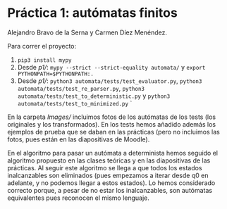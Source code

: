 # Práctica 1: autómatas finitos

Alejandro Bravo de la Serna y Carmen Díez Menéndez.

Para correr el proyecto:

1. `pip3 install mypy`
2. Desde *p1/*: `mypy --strict --strict-equality automata/` y `export PYTHONPATH=$PYTHONPATH:.`
3. Desde *p1/*: `python3 automata/tests/test_evaluator.py`, `python3 automata/tests/test_re_parser.py`, `python3 automata/tests/test_to_deterministic.py` y `python3 automata/tests/test_to_minimized.py`
`

En la carpeta *Images/* incluimos fotos de los autómatas de los tests (los originales y los transformados). En los tests hemos añadido además los ejemplos de prueba que se daban en las prácticas (pero no incluimos las fotos, pues están en las diapositivas de Moodle).

En el algoritmo para pasar un autómata a determinista hemos seguido el algoritmo propuesto en las clases teóricas y en las diapositivas de las prácticas. Al seguir este algoritmo se llega a que todos los estados inalcanzables son eliminados (pues empezamos a iterar desde q0 en adelante, y no podemos llegar a estos estados). Lo hemos considerado correcto porque, a pesar de no estar los inalcanzables, son autómatas equivalentes pues reconocen el mismo lenguaje.
